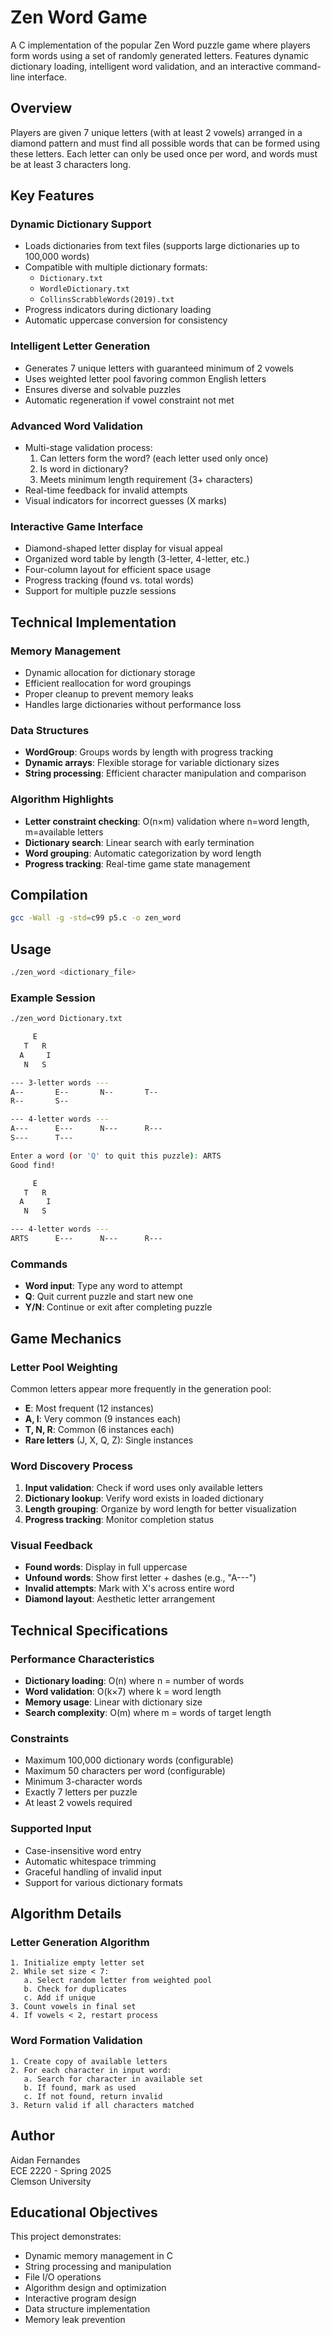 # Zen Word Game

A C implementation of the popular Zen Word puzzle game where players form words using a set of randomly generated letters. Features dynamic dictionary loading, intelligent word validation, and an interactive command-line interface.

## Overview

Players are given 7 unique letters (with at least 2 vowels) arranged in a diamond pattern and must find all possible words that can be formed using these letters. Each letter can only be used once per word, and words must be at least 3 characters long.

## Key Features

### Dynamic Dictionary Support
- Loads dictionaries from text files (supports large dictionaries up to 100,000 words)
- Compatible with multiple dictionary formats:
  - `Dictionary.txt`
  - `WordleDictionary.txt` 
  - `CollinsScrabbleWords(2019).txt`
- Progress indicators during dictionary loading
- Automatic uppercase conversion for consistency

### Intelligent Letter Generation
- Generates 7 unique letters with guaranteed minimum of 2 vowels
- Uses weighted letter pool favoring common English letters
- Ensures diverse and solvable puzzles
- Automatic regeneration if vowel constraint not met

### Advanced Word Validation
- Multi-stage validation process:
  1. Can letters form the word? (each letter used only once)
  2. Is word in dictionary?
  3. Meets minimum length requirement (3+ characters)
- Real-time feedback for invalid attempts
- Visual indicators for incorrect guesses (X marks)

### Interactive Game Interface
- Diamond-shaped letter display for visual appeal
- Organized word table by length (3-letter, 4-letter, etc.)
- Four-column layout for efficient space usage
- Progress tracking (found vs. total words)
- Support for multiple puzzle sessions

## Technical Implementation

### Memory Management
- Dynamic allocation for dictionary storage
- Efficient reallocation for word groupings
- Proper cleanup to prevent memory leaks
- Handles large dictionaries without performance loss

### Data Structures
- **WordGroup**: Groups words by length with progress tracking
- **Dynamic arrays**: Flexible storage for variable dictionary sizes
- **String processing**: Efficient character manipulation and comparison

### Algorithm Highlights
- **Letter constraint checking**: O(n×m) validation where n=word length, m=available letters
- **Dictionary search**: Linear search with early termination
- **Word grouping**: Automatic categorization by word length
- **Progress tracking**: Real-time game state management

## Compilation

```bash
gcc -Wall -g -std=c99 p5.c -o zen_word
```

## Usage

```bash
./zen_word <dictionary_file>
```

### Example Session
```bash
./zen_word Dictionary.txt

     E
   T   R
  A     I
   N   S

--- 3-letter words ---
A--       E--       N--       T--
R--       S--       

--- 4-letter words ---
A---      E---      N---      R---
S---      T---

Enter a word (or 'Q' to quit this puzzle): ARTS
Good find!

     E
   T   R  
  A     I
   N   S

--- 4-letter words ---
ARTS      E---      N---      R---
```

### Commands
- **Word input**: Type any word to attempt
- **Q**: Quit current puzzle and start new one
- **Y/N**: Continue or exit after completing puzzle

## Game Mechanics

### Letter Pool Weighting
Common letters appear more frequently in the generation pool:
- **E**: Most frequent (12 instances)
- **A, I**: Very common (9 instances each)
- **T, N, R**: Common (6 instances each)
- **Rare letters** (J, X, Q, Z): Single instances

### Word Discovery Process
1. **Input validation**: Check if word uses only available letters
2. **Dictionary lookup**: Verify word exists in loaded dictionary
3. **Length grouping**: Organize by word length for better visualization
4. **Progress tracking**: Monitor completion status

### Visual Feedback
- **Found words**: Display in full uppercase
- **Unfound words**: Show first letter + dashes (e.g., "A---")
- **Invalid attempts**: Mark with X's across entire word
- **Diamond layout**: Aesthetic letter arrangement

## Technical Specifications

### Performance Characteristics
- **Dictionary loading**: O(n) where n = number of words
- **Word validation**: O(k×7) where k = word length
- **Memory usage**: Linear with dictionary size
- **Search complexity**: O(m) where m = words of target length

### Constraints
- Maximum 100,000 dictionary words (configurable)
- Maximum 50 characters per word (configurable)
- Minimum 3-character words
- Exactly 7 letters per puzzle
- At least 2 vowels required

### Supported Input
- Case-insensitive word entry
- Automatic whitespace trimming
- Graceful handling of invalid input
- Support for various dictionary formats

## Algorithm Details

### Letter Generation Algorithm
```
1. Initialize empty letter set
2. While set size < 7:
   a. Select random letter from weighted pool
   b. Check for duplicates
   c. Add if unique
3. Count vowels in final set
4. If vowels < 2, restart process
```

### Word Formation Validation
```
1. Create copy of available letters
2. For each character in input word:
   a. Search for character in available set
   b. If found, mark as used
   c. If not found, return invalid
3. Return valid if all characters matched
```

## Author
Aidan Fernandes  
ECE 2220 - Spring 2025  
Clemson University

## Educational Objectives
This project demonstrates:
- Dynamic memory management in C
- String processing and manipulation
- File I/O operations
- Algorithm design and optimization
- Interactive program design
- Data structure implementation
- Memory leak prevention
